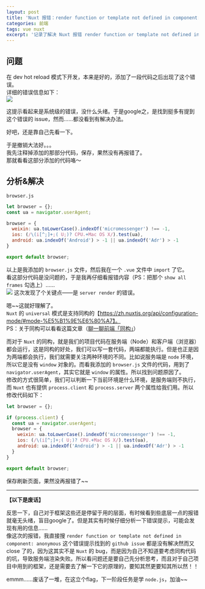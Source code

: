 ```yaml
---
layout: post
title: 'Nuxt 报错：render function or template not defined in component: anonymous'
categories: 前端
tags: vue nuxt
excerpt: '记录了解决 Nuxt 报错 render function or template not defined in component: anonymous 问题的思路和办法'
---
```


## 问题
在 dev hot reload 模式下开发，本来是好的，添加了一段代码之后出现了这个错误。  
详细的错误信息如下：  
![](http://120.77.171.203/assets/img/posts/2019-05/1.jpg)

这提示看起来是系统级的错误，没什么头绪。于是google之，是找到挺多有提到这个错误的 issue，然而……都没看到有解决办法。

好吧，还是靠自己先看一下。

于是撤销大法好。。。  
我先注释掉添加的那部分代码，保存，果然没有再报错了。  
那就看看这部分添加的代码咯～

## 分析&解决

`browser.js`
```javascript
let browser = {};
const ua = navigator.userAgent;

browser = {
  weixin: ua.toLowerCase().indexOf('micromessenger') !== -1,
  ios: (/\(i[^;]+;( U;)? CPU.+Mac OS X/).test(ua),
  android: ua.indexOf('Android') > -1 || ua.indexOf('Adr') > -1
}

export default browser;
```

以上是我添加的 `browser.js` 文件，然后我在一个 `.vue` 文件中 `import` 了它。  
看这部分代码是没问题的，于是我再仔细看报错内容（PS：把那个 `show all frames` 勾选上）……  
![](http://120.77.171.203/assets/img/posts/2019-05/2.jpg)
这次发现了个关键点——是 `server render` 的错误。

嗯~~这就好理解了。  
`Nuxt` 的 `universal` 模式是支持同构的【https://zh.nuxtjs.org/api/configuration-mode/#mode-%E5%B1%9E%E6%80%A7】。  
PS：关于同构可以看看这篇文章（[聊一聊前端「同构」](https://juejin.im/entry/5b1631085188257d492adc9e)）

而对于 `Nuxt` 的同构，就是我们的项目代码在服务端（Node）和客户端（浏览器）都会运行，这是同构的好处，我们可以写一套代码，两端都能执行。但是也正是因为两端都会执行，我们就需要关注两种环境的不同。比如说服务端是 `node` 环境，所以它是没有 `window` 对象的。而看我添加的 `browser.js` 文件的代码，用到了 `navigator.userAgent`，其实它就是 `window` 的属性。所以找到问题原因了。  
修改的方式很简单，我们可以判断一下当前环境是什么环境，是服务端则不执行，而 `Nuxt` 也有提供 `process.client` 和 `process.server` 两个属性给我们用。所以修改代码如下： 

```javascript
let browser = {};

if (process.client) {
  const ua = navigator.userAgent;
  browser = {
    weixin: ua.toLowerCase().indexOf('micromessenger') !== -1,
    ios: (/\(i[^;]+;( U;)? CPU.+Mac OS X/).test(ua),
    android: ua.indexOf('Android') > -1 || ua.indexOf('Adr') > -1
  }
}

export default browser;
```

保存刷新页面，果然没再报错了~~

---

**【以下是废话】**

反思一下，自己对于框架这些还是停留于用的层面，有时候看到些底层一点的报错就毫无头绪，盲目google了。但是其实有时候仔细分析一下错误提示，可能会发现有用的信息……  
像这次的报错，我直接搜 `render function or template not defined in component: anonymous` 这个错误提示找到的 `github issue` 都是没有解决然而又 close 了的，因为这其实不是 `Nuxt` 的 bug，而是因为自己不知道要考虑同构代码的坑，导致服务端渲染失败。所以看问题还是要自己先分析思考，而且对于自己项目中用到的框架，还是需要去了解一下它的原理的，要知其然更要知其所以然！！

emmm……废话了一堆，在这立个flag，下一阶段任务是学 `node.js`，加油~~
